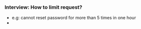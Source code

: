 ### Interview: How to limit request?
- e.g: cannot reset password for more than 5 times in one hour
- 
<!--stackedit_data:
eyJoaXN0b3J5IjpbLTIxNTMxMTM0MCw3MzA5OTgxMTZdfQ==
-->
